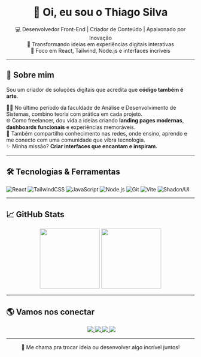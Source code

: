 <h1 align="center">👋 Oi, eu sou o Thiago Silva</h1>

<p align="center">
  💻 Desenvolvedor Front-End | Criador de Conteúdo | Apaixonado por Inovação <br />
  🚀 Transformando ideias em experiências digitais interativas <br />
  🎯 Foco em React, Tailwind, Node.js e interfaces incríveis
</p>

---

## 🧠 Sobre mim

Sou um criador de soluções digitais que acredita que **código também é arte**.  

👨‍🎓 No último período da faculdade de Análise e Desenvolvimento de Sistemas, combino teoria com prática em cada projeto.  
🌐 Como freelancer, dou vida a ideias criando **landing pages modernas**, **dashboards funcionais** e experiências memoráveis.  
📱 Também compartilho conhecimento nas redes, onde ensino, aprendo e me conecto com uma comunidade que vibra tecnologia.  
✨ Minha missão? **Criar interfaces que encantam e inspiram.**  

---

## 🛠️ Tecnologias & Ferramentas

![React](https://img.shields.io/badge/-React-20232A?style=flat&logo=react)
![TailwindCSS](https://img.shields.io/badge/-Tailwind-0EA5E9?style=flat&logo=tailwindcss&logoColor=white)
![JavaScript](https://img.shields.io/badge/-JavaScript-F7DF1E?style=flat&logo=javascript&logoColor=black)
![Node.js](https://img.shields.io/badge/-Node.js-339933?style=flat&logo=nodedotjs&logoColor=white)
![Git](https://img.shields.io/badge/-Git-F05032?style=flat&logo=git&logoColor=white)
![Vite](https://img.shields.io/badge/-Vite-646CFF?style=flat&logo=vite&logoColor=white)
![Shadcn/UI](https://img.shields.io/badge/-Shadcn/UI-000000?style=flat&logo=vercel&logoColor=white)

---

## 📈 GitHub Stats

<p align="center">
  <img src="https://github-readme-stats.vercel.app/api?username=thiagosilva&show_icons=true&theme=radical" height="160"/>
  <img src="https://github-readme-stats.vercel.app/api/top-langs/?username=thiagosilva&layout=compact&theme=radical" height="160"/>
</p>

---

## 🌎 Vamos nos conectar

<p align="center">
  <a style="padding-left:5px" href="https://k3lm4n.io" target="_blank">
    <img src="https://img.shields.io/badge/-Portfólio-000?style=for-the-badge&logo=vercel&logoColor=white"/>
  </a>
  <a href="https://www.linkedin.com/in/thiagosilva-dev" target="_blank">
    <img src="https://img.shields.io/badge/-LinkedIn-0077B5?style=for-the-badge&logo=linkedin&logoColor=white"/>
  </a>
  <a href="https://instagram.com/thiagosilva.dev" target="_blank">
    <img src="https://img.shields.io/badge/-Instagram-E4405F?style=for-the-badge&logo=instagram&logoColor=white"/>
  </a>
  <a href="https://tiktok.com/@thiagosilva.dev" target="_blank">
    <img src="https://img.shields.io/badge/-TikTok-000000?style=for-the-badge&logo=tiktok&logoColor=white"/>
  </a>
</p>

---

<p align="center">
  📩 Me chama pra trocar ideia ou desenvolver algo incrível juntos!
</p>

